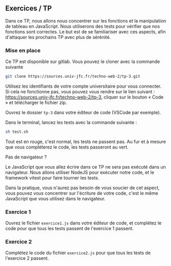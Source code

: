 <script>
	import Message from '$lib/Message.svelte';
	import Reveal from '$lib/Reveal.svelte';
	import Slides from './slides.svelte';
</script>

<Reveal>
    <Slides/>
</Reveal>

## Exercices / TP

Dans ce TP, nous allons nous concentrer sur les fonctions et la manipulation de tableau en JavaScript. Nous utiliserons des tests pour vérifier que nos fonctions sont correctes. Le but est de se familiariser avec ces aspects, afin d'attaquer les prochains TP avec plus de sérénité.

### Mise en place

Ce TP est disponible sur gitlab. Vous pouvez le cloner avec la commande suivante

```bash
git clone https://sources.univ-jfc.fr/techno-web-2/tp-3.git
```

Utilisez les identifiants de votre compte universitaire pour vous connecter. Si cela ne fonctionne pas, vous pouvez vous rendre sur le lien suivant : https://sources.univ-jfc.fr/techno-web-2/tp-3, cliquer sur le bouton « Code » et télécharger le fichier zip.

Ouvrez le dossier `tp-3` dans votre éditeur de code (VSCode par exemple).

Dans le terminal, lancez les tests avec la commande suivante :

```bash
sh test.sh
```

Tout est en rouge, c'est normal, les tests ne passent pas. Au fur et à mesure que vous compléterez le code, les tests passeront au vert.

<Message>

<div slot='title'>Pas de navigateur ?</div>

Le JavaScript que vous allez écrire dans ce TP ne sera pas exécuté dans un navigateur. Nous allons utiliser NodeJS pour exécuter notre code, et le framework vitest pour faire tourner les tests.

Dans la pratique, vous n'aurez pas besoin de vous soucier de cet aspect, vous pouvez vous concentrer sur l'écriture de votre code, c'est le même JavaScript que vous utilisez dans le navigateur.

</Message>

### Exercice 1

Ouvrez le fichier `exercice1.js` dans votre éditeur de code, et complétez le code pour que tous les tests passent de l'exercice 1 passent.

### Exercice 2

Complétez le code du fichier `exercice2.js` pour que tous les tests de l'exercice 2 passent.

